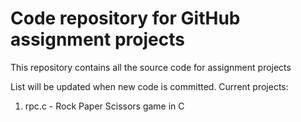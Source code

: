 
# Code repository for GitHub assignment projects

This repository contains all the source code for assignment projects

List will be updated when new code is committed.
Current projects:
 1. rpc.c - Rock Paper Scissors game in C
